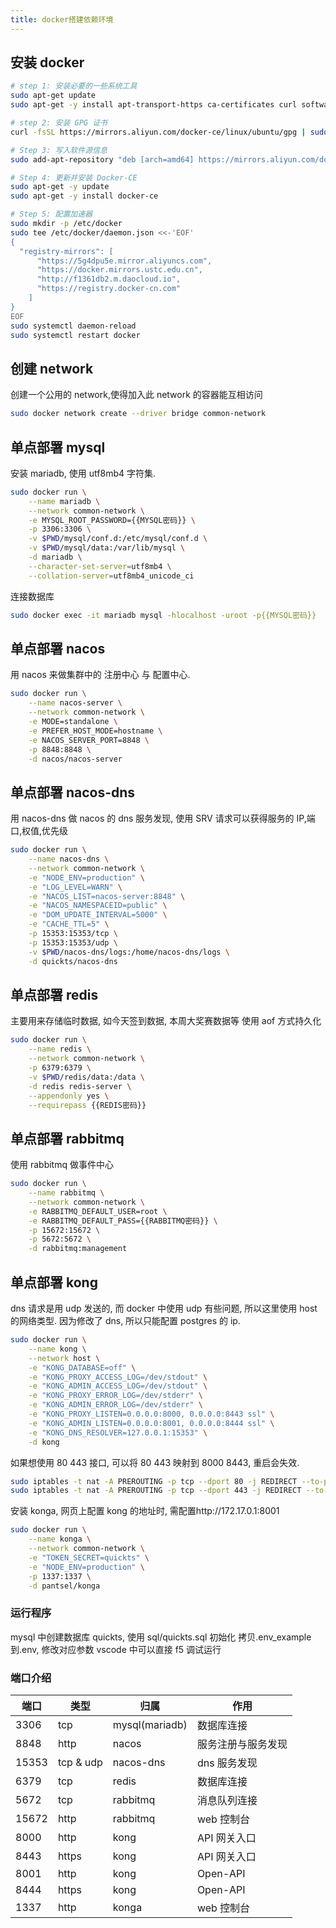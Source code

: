```yaml
---
title: docker搭建依赖环境
---
```


## 安装 docker

```sh
# step 1: 安装必要的一些系统工具
sudo apt-get update
sudo apt-get -y install apt-transport-https ca-certificates curl software-properties-common

# step 2: 安装 GPG 证书
curl -fsSL https://mirrors.aliyun.com/docker-ce/linux/ubuntu/gpg | sudo apt-key add -

# Step 3: 写入软件源信息
sudo add-apt-repository "deb [arch=amd64] https://mirrors.aliyun.com/docker-ce/linux/ubuntu \$(lsb_release -cs) stable"

# Step 4: 更新并安装 Docker-CE
sudo apt-get -y update
sudo apt-get -y install docker-ce

# Step 5: 配置加速器
sudo mkdir -p /etc/docker
sudo tee /etc/docker/daemon.json <<-'EOF'
{
  "registry-mirrors": [
      "https://5g4dpu5e.mirror.aliyuncs.com",
      "https://docker.mirrors.ustc.edu.cn",
      "http://f1361db2.m.daocloud.io",
      "https://registry.docker-cn.com"
    ]
}
EOF
sudo systemctl daemon-reload
sudo systemctl restart docker
```

## 创建 network

创建一个公用的 network,使得加入此 network 的容器能互相访问

```sh
sudo docker network create --driver bridge common-network
```

## 单点部署 mysql

安装 mariadb, 使用 utf8mb4 字符集.

```sh
sudo docker run \
    --name mariadb \
    --network common-network \
    -e MYSQL_ROOT_PASSWORD={{MYSQL密码}} \
    -p 3306:3306 \
    -v $PWD/mysql/conf.d:/etc/mysql/conf.d \
    -v $PWD/mysql/data:/var/lib/mysql \
    -d mariadb \
    --character-set-server=utf8mb4 \
    --collation-server=utf8mb4_unicode_ci
```

连接数据库

```sh
sudo docker exec -it mariadb mysql -hlocalhost -uroot -p{{MYSQL密码}}
```

## 单点部署 nacos

用 nacos 来做集群中的 注册中心 与 配置中心.

```sh
sudo docker run \
    --name nacos-server \
    --network common-network \
    -e MODE=standalone \
    -e PREFER_HOST_MODE=hostname \
    -e NACOS_SERVER_PORT=8848 \
    -p 8848:8848 \
    -d nacos/nacos-server
```

## 单点部署 nacos-dns

用 nacos-dns 做 nacos 的 dns 服务发现,
使用 SRV 请求可以获得服务的 IP,端口,权值,优先级

```sh
sudo docker run \
    --name nacos-dns \
    --network common-network \
    -e "NODE_ENV=production" \
    -e "LOG_LEVEL=WARN" \
    -e "NACOS_LIST=nacos-server:8848" \
    -e "NACOS_NAMESPACEID=public" \
    -e "DOM_UPDATE_INTERVAL=5000" \
    -e "CACHE_TTL=5" \
    -p 15353:15353/tcp \
    -p 15353:15353/udp \
    -v $PWD/nacos-dns/logs:/home/nacos-dns/logs \
    -d quickts/nacos-dns
```

## 单点部署 redis

主要用来存储临时数据, 如今天签到数据, 本周大奖赛数据等
使用 aof 方式持久化

```sh
sudo docker run \
    --name redis \
    --network common-network \
    -p 6379:6379 \
    -v $PWD/redis/data:/data \
    -d redis redis-server \
    --appendonly yes \
    --requirepass {{REDIS密码}}
```

## 单点部署 rabbitmq

使用 rabbitmq 做事件中心

```sh
sudo docker run \
    --name rabbitmq \
    --network common-network \
    -e RABBITMQ_DEFAULT_USER=root \
    -e RABBITMQ_DEFAULT_PASS={{RABBITMQ密码}} \
    -p 15672:15672 \
    -p 5672:5672 \
    -d rabbitmq:management
```

## 单点部署 kong

dns 请求是用 udp 发送的, 而 docker 中使用 udp 有些问题, 所以这里使用 host 的网络类型.
因为修改了 dns, 所以只能配置 postgres 的 ip.

```sh
sudo docker run \
    --name kong \
    --network host \
    -e "KONG_DATABASE=off" \
    -e "KONG_PROXY_ACCESS_LOG=/dev/stdout" \
    -e "KONG_ADMIN_ACCESS_LOG=/dev/stdout" \
    -e "KONG_PROXY_ERROR_LOG=/dev/stderr" \
    -e "KONG_ADMIN_ERROR_LOG=/dev/stderr" \
    -e "KONG_PROXY_LISTEN=0.0.0.0:8000, 0.0.0.0:8443 ssl" \
    -e "KONG_ADMIN_LISTEN=0.0.0.0:8001, 0.0.0.0:8444 ssl" \
    -e "KONG_DNS_RESOLVER=127.0.0.1:15353" \
    -d kong
```

如果想使用 80 443 接口, 可以将 80 443 映射到 8000 8443, 重启会失效.

```sh
sudo iptables -t nat -A PREROUTING -p tcp --dport 80 -j REDIRECT --to-port 8000
sudo iptables -t nat -A PREROUTING -p tcp --dport 443 -j REDIRECT --to-port 8443
```

安装 konga, 网页上配置 kong 的地址时, 需配置http://172.17.0.1:8001

```sh
sudo docker run \
    --name konga \
    --network common-network \
    -e "TOKEN_SECRET=quickts" \
    -e "NODE_ENV=production" \
    -p 1337:1337 \
    -d pantsel/konga
```

### 运行程序

mysql 中创建数据库 quickts, 使用 sql/quickts.sql 初始化
拷贝.env_example 到.env, 修改对应参数
vscode 中可以直接 f5 调试运行

### 端口介绍

| 端口  | 类型      | 归属           | 作用               |
| ----- | --------- | -------------- | ------------------ |
| 3306  | tcp       | mysql(mariadb) | 数据库连接         |
| 8848  | http      | nacos          | 服务注册与服务发现 |
| 15353 | tcp & udp | nacos-dns      | dns 服务发现       |
| 6379  | tcp       | redis          | 数据库连接         |
| 5672  | tcp       | rabbitmq       | 消息队列连接       |
| 15672 | http      | rabbitmq       | web 控制台         |
| 8000  | http      | kong           | API 网关入口       |
| 8443  | https     | kong           | API 网关入口       |
| 8001  | http      | kong           | Open-API           |
| 8444  | https     | kong           | Open-API           |
| 1337  | http      | konga          | web 控制台         |
